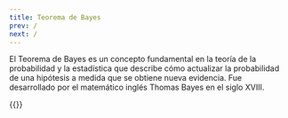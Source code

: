 ```yaml
---
title: Teorema de Bayes
prev: /
next: /
---
```

El Teorema de Bayes es un concepto fundamental en la teoría de la probabilidad y la estadística que describe cómo actualizar la probabilidad de una hipótesis a medida que se obtiene nueva evidencia. Fue desarrollado por el matemático inglés Thomas Bayes en el siglo XVIII.

{{<card link="https://chatgpt.com/share/59175359-96d1-42eb-8442-39ec901ba67d" title="Continuar en GPT" icon="external-link">}}
